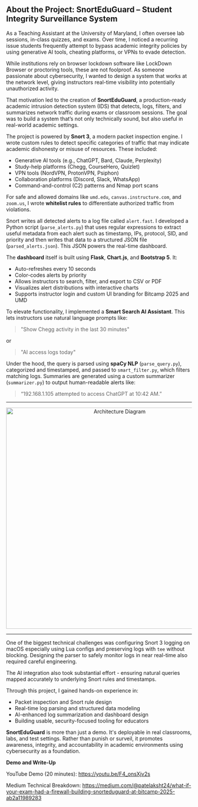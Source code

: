 ## About the Project: SnortEduGuard – Student Integrity Surveillance System

As a Teaching Assistant at the University of Maryland, I often oversee lab sessions, in-class quizzes, and exams. Over time, I noticed a recurring issue students frequently attempt to bypass academic integrity policies by using generative AI tools, cheating platforms, or VPNs to evade detection.

While institutions rely on browser lockdown software like LockDown Browser or proctoring tools, these are not foolproof. As someone passionate about cybersecurity, I wanted to design a system that works at the network level, giving instructors real-time visibility into potentially unauthorized activity.

That motivation led to the creation of **SnortEduGuard**, a production-ready academic intrusion detection system (IDS) that detects, logs, filters, and summarizes network traffic during exams or classroom sessions. The goal was to build a system that’s not only technically sound, but also useful in real-world academic settings.

The project is powered by **Snort 3**, a modern packet inspection engine. I wrote custom rules to detect specific categories of traffic that may indicate academic dishonesty or misuse of resources. These included:

- Generative AI tools (e.g., ChatGPT, Bard, Claude, Perplexity)
- Study-help platforms (Chegg, CourseHero, Quizlet)
- VPN tools (NordVPN, ProtonVPN, Psiphon)
- Collaboration platforms (Discord, Slack, WhatsApp)
- Command-and-control (C2) patterns and Nmap port scans

For safe and allowed domains like `umd.edu`, `canvas.instructure.com`, and `zoom.us`, I wrote **whitelist rules** to differentiate authorized traffic from violations.

Snort writes all detected alerts to a log file called `alert.fast`. I developed a Python script (`parse_alerts.py`) that uses regular expressions to extract useful metadata from each alert such as timestamp, IPs, protocol, SID, and priority and then writes that data to a structured JSON file (`parsed_alerts.json`). This JSON powers the real-time dashboard.

The **dashboard** itself is built using **Flask**, **Chart.js**, and **Bootstrap 5**. It:

- Auto-refreshes every 10 seconds
- Color-codes alerts by priority
- Allows instructors to search, filter, and export to CSV or PDF
- Visualizes alert distributions with interactive charts
- Supports instructor login and custom UI branding for Bitcamp 2025 and UMD

To elevate functionality, I implemented a **Smart Search AI Assistant**. This lets instructors use natural language prompts like:

> "Show Chegg activity in the last 30 minutes"

or

> "AI access logs today"

Under the hood, the query is parsed using **spaCy NLP** (`parse_query.py`), categorized and timestamped, and passed to `smart_filter.py`, which filters matching logs. Summaries are generated using a custom summarizer (`summarizer.py`) to output human-readable alerts like:

> “192.168.1.105 attempted to access ChatGPT at 10:42 AM.”

---

<p align="center">
  <img src="https://github.com/user-attachments/assets/c4b2e569-f319-48c4-a9f1-8afa37045b02" width="600" alt="Architecture Diagram">
</p>

---

One of the biggest technical challenges was configuring Snort 3 logging on macOS especially using Lua configs and preserving logs with `tee` without blocking. Designing the parser to safely monitor logs in near real-time also required careful engineering.

The AI integration also took substantial effort - ensuring natural queries mapped accurately to underlying Snort rules and timestamps.

Through this project, I gained hands-on experience in:

- Packet inspection and Snort rule design
- Real-time log parsing and structured data modeling
- AI-enhanced log summarization and dashboard design
- Building usable, security-focused tooling for educators

**SnortEduGuard** is more than just a demo. It's deployable in real classrooms, labs, and test settings. Rather than punish or surveil, it promotes awareness, integrity, and accountability in academic environments using cybersecurity as a foundation.

**Demo and Write-Up**

YouTube Demo (20 minutes): https://youtu.be/F4_onsXjv2s

Medium Technical Breakdown: https://medium.com/@patelaksht24/what-if-your-exam-had-a-firewall-building-snorteduguard-at-bitcamp-2025-ab2a11989283



